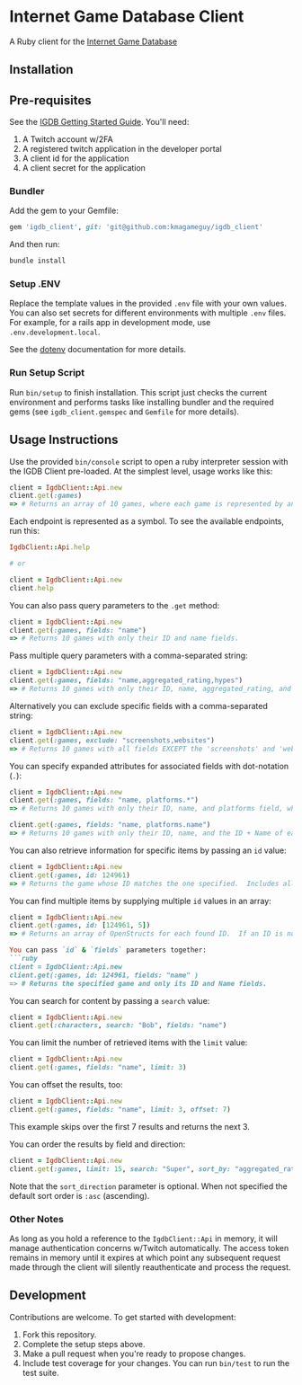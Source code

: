 # Internet Game Database Client

A Ruby client for the [Internet Game Database](https://www.igdb.com/)

## Installation

## Pre-requisites
See the [IGDB Getting Started Guide](https://api-docs.igdb.com/#getting-started).  You'll need:
1. A Twitch account w/2FA
1. A registered twitch application in the developer portal
1. A client id for the application
1. A client secret for the application

### Bundler

Add the gem to your Gemfile:

```ruby
gem 'igdb_client', git: 'git@github.com:kmagameguy/igdb_client'
```

And then run:

```bash
bundle install
```
### Setup .ENV

Replace the template values in the provided `.env` file with your own values.  You can also set secrets for different environments with multiple `.env` files.  For example, for a rails app in development mode, use `.env.development.local`.

See the [dotenv](https://github.com/bkeepers/dotenv) documentation for more details.

### Run Setup Script
Run `bin/setup` to finish installation.  This script just checks the current environment and performs tasks like installing bundler and the required gems (see `igdb_client.gemspec` and `Gemfile` for more details).

## Usage Instructions

Use the provided `bin/console` script to open a ruby interpreter session with the IGDB Client pre-loaded.  At the simplest level, usage works like this:

```ruby
client = IgdbClient::Api.new
client.get(:games)
=> # Returns an array of 10 games, where each game is represented by an OpenStruct object.  ALL available fields are returned.
```

Each endpoint is represented as a symbol.  To see the available endpoints, run this:

```ruby
IgdbClient::Api.help

# or

client = IgdbClient::Api.new
client.help
```

You can also pass query parameters to the `.get` method:

```ruby
client = IgdbClient::Api.new
client.get(:games, fields: "name")
=> # Returns 10 games with only their ID and name fields.
```

Pass multiple query parameters with a comma-separated string:

```ruby
client = IgdbClient::Api.new
client.get(:games, fields: "name,aggregated_rating,hypes")
=> # Returns 10 games with only their ID, name, aggregated_rating, and hypes.
```

Alternatively you can exclude specific fields with a comma-separated string:

```ruby
client = IgdbClient::Api.new
client.get(:games, exclude: "screenshots,websites")
=> # Returns 10 games with all fields EXCEPT the 'screenshots' and 'websites' fields
```

You can specify expanded attributes for associated fields with dot-notation (`.`):
```ruby
client = IgdbClient::Api.new
client.get(:games, fields: "name, platforms.*")
=> # Returns 10 games with only their ID, name, and platforms field, where the platforms response includes ALL platforms data, not just the platform ID

client.get(:games, fields: "name, platforms.name")
=> # Returns 10 games with only their ID, name, and the ID + Name of each platform the game supports"
```

You can also retrieve information for specific items by passing an `id` value:
```ruby
client = IgdbClient::Api.new
client.get(:games, id: 124961)
=> # Returns the game whose ID matches the one specified.  Includes all available fields.
```

You can find multiple items by supplying multiple `id` values in an array:
```ruby
client = IgdbClient::Api.new
client.get(:games, id: [124961, 5])
=> # Returns an array of OpenStructs for each found ID.  If an ID is not found it will simply be skipped.  Includees all available fields.

You can pass `id` & `fields` parameters together:
```ruby
client = IgdbClient::Api.new
client.get(:games, id: 124961, fields: "name" )
=> # Returns the specified game and only its ID and Name fields.
```

You can search for content by passing a `search` value:
```ruby
client = IgdbClient::Api.new
client.get(:characters, search: "Bob", fields: "name")
```

You can limit the number of retrieved items with the `limit` value:
```ruby
client = IgdbClient::Api.new
client.get(:games, fields: "name", limit: 3)
```

You can offset the results, too:
```ruby
client = IgdbClient::Api.new
client.get(:games, fields: "name", limit: 3, offset: 7)
```

This example skips over the first 7 results and returns the next 3.

You can order the results by field and direction:
```ruby
client = IgdbClient::Api.new
client.get(:games, limit: 15, search: "Super", sort_by: "aggregated_rating", sort_direction: :desc)
```

Note that the `sort_direction` parameter is optional.  When not specified the default sort order is `:asc` (ascending).

### Other Notes
As long as you hold a reference to the `IgdbClient::Api` in memory, it will manage authentication concerns w/Twitch automatically.
The access token remains in memory until it expires at which point any subsequent request made through the client will silently reauthenticate and process the request.

## Development
Contributions are welcome.  To get started with development:
1. Fork this repository.
1. Complete the setup steps above.
1. Make a pull request when you're ready to propose changes.
1. Include test coverage for your changes.  You can run `bin/test` to run the test suite.
